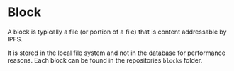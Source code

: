 ﻿# Block

A block is typically a file (or portion of a file) that is content addressable by IPFS.

It is stored in the local file system and not in the [database](database.md) for performance reasons. Each block can be found in the repositories `blocks` folder.